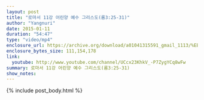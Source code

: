 ```yaml
---
layout: post
title: "로마서 11강 어린양 예수 그리스도(롬3:25-31)"
author: "Yangnuri"
date: 2015-01-11
duration: "54:47"
type: "video/mp4"
enclosure_url: https://archive.org/download/a01041315591_gmail_1113/%EB%A1%9C%EB%A7%88%EC%84%9C%2011%EA%B0%95%20%EC%96%B4%EB%A6%B0%EC%96%91%20%EC%98%88%EC%88%98%20%EA%B7%B8%EB%A6%AC%EC%8A%A4%EB%8F%84%28%EB%A1%AC3.mp4
enclosure_bytes_size: 111,154,178 
link:
  youtube: http://www.youtube.com/channel/UCcx23KhkV_-P7ZygYCq8wFw
summary: 로마서 11강 어린양 예수 그리스도(롬3:25-31)
show_notes:
---
```


{% include post_body.html %}

